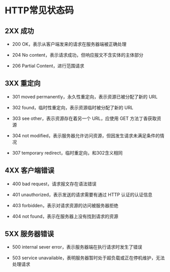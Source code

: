 # HTTP常见状态码



## 2XX 成功

* 200 OK，表示从客户端发来的请求在服务器端被正确处理

* 204 No content，表示请求成功，但响应报文不含实体的主体部分

* 206 Partial Content，进行范围请求



## 3XX 重定向


* 301 moved permanently，永久性重定向，表示资源已被分配了新的 URL

* 302 found，临时性重定向，表示资源临时被分配了新的 URL

* 303 see other，表示资源存在着另一个 URL，应使用 GET 方法丁香获取资源

* 304 not modified，表示服务器允许访问资源，但因发生请求未满足条件的情况

* 307 temporary redirect，临时重定向，和302含义相同



## 4XX 客户端错误

* 400 bad request，请求报文存在语法错误

* 401 unauthorized，表示发送的请求需要有通过 HTTP 认证的认证信息

* 403 forbidden，表示对请求资源的访问被服务器拒绝

* 404 not found，表示在服务器上没有找到请求的资源



## 5XX 服务器错误

* 500 internal sever error，表示服务器端在执行请求时发生了错误

* 503 service unavailable，表明服务器暂时处于超负载或正在停机维护，无法处理请求